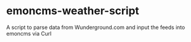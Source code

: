 emoncms-weather-script
======================

A script to parse data from Wunderground.com and input the feeds into emoncms via Curl
